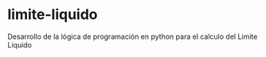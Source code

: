 # limite-liquido
Desarrollo de la lógica de programación en python para el calculo del Limite Liquido
